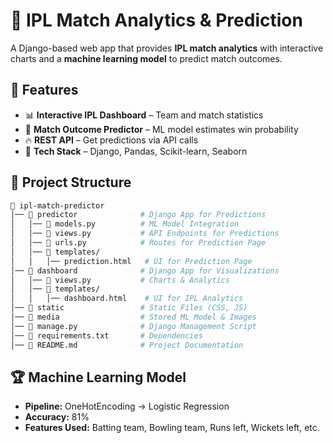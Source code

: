 # 🏏 IPL Match Analytics & Prediction  

A Django-based web app that provides **IPL match analytics** with interactive charts and a **machine learning model** to predict match outcomes.  

## 🚀 Features  
- 📊 **Interactive IPL Dashboard** – Team and match statistics  
- 🤖 **Match Outcome Predictor** – ML model estimates win probability  
- 🔥 **REST API** – Get predictions via API calls  
- 🎯 **Tech Stack** – Django, Pandas, Scikit-learn, Seaborn

## 🎯 Project Structure  

```bash
📂 ipl-match-predictor
│── 📁 predictor              # Django App for Predictions
│   │── 📜 models.py          # ML Model Integration
│   │── 📜 views.py           # API Endpoints for Predictions
│   │── 📜 urls.py            # Routes for Prediction Page
│   │── 📜 templates/
│   │   │── prediction.html   # UI for Prediction Page
│── 📁 dashboard              # Django App for Visualizations
│   │── 📜 views.py           # Charts & Analytics
│   │── 📜 templates/
│   │   │── dashboard.html    # UI for IPL Analytics
│── 📁 static                 # Static Files (CSS, JS)
│── 📁 media                  # Stored ML Model & Images
│── 📜 manage.py              # Django Management Script
│── 📜 requirements.txt       # Dependencies
│── 📜 README.md              # Project Documentation
```

## 🏆 Machine Learning Model  
- **Pipeline:** OneHotEncoding → Logistic Regression  
- **Accuracy:** 81%  
- **Features Used:** Batting team, Bowling team, Runs left, Wickets left, etc.  
